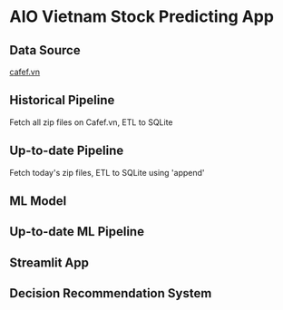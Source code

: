 # AIO Vietnam Stock Predicting App

## Data Source
[cafef.vn](https://cafef.vn)

## Historical Pipeline
Fetch all zip files on Cafef.vn, ETL to SQLite

## Up-to-date Pipeline
Fetch today's zip files, ETL to SQLite using 'append'

## ML Model
<to be added>

## Up-to-date ML Pipeline
<to be added>

## Streamlit App
<to be added>

## Decision Recommendation System
<to be added>